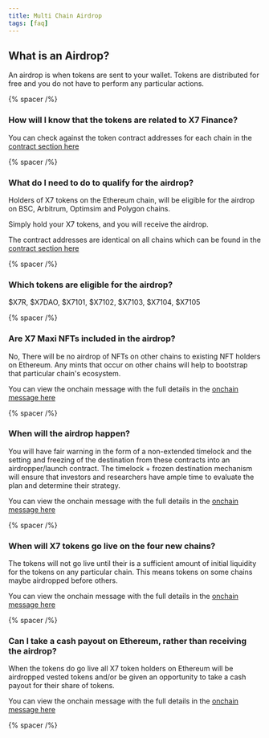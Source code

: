 ```yaml
---
title: Multi Chain Airdrop
tags: [faq]
---
```


## What is an Airdrop?

An airdrop is when tokens are sent to your wallet. Tokens are distributed for free and you do not have to perform any particular actions.

{% spacer /%}

### How will I know that the tokens are related to X7 Finance?

You can check against the token contract addresses for each chain in the [contract section here](/dashboard/contracts/)

{% spacer /%}

### What do I need to do to qualify for the airdrop?

Holders of X7 tokens on the Ethereum chain, will be eligible for the airdrop on BSC, Arbitrum, Optimsim and Polygon chains.

Simply hold your X7 tokens, and you will receive the airdrop.

The contract addresses are identical on all chains which can be found in the [contract section here](/dashboard/contracts/)

{% spacer /%}

### Which tokens are eligible for the airdrop?

$X7R, $X7DAO, $X7101, $X7102, $X7103, $X7104, $X7105

{% spacer /%}

### Are X7 Maxi NFTs included in the airdrop?

No, There will be no airdrop of NFTs on other chains to existing NFT holders on Ethereum. Any mints that occur on other chains will help to bootstrap that particular chain's ecosystem.

You can view the onchain message with the full details in the [onchain message here](/docs/onchains/929-feb-06-2023-052259-am-utc/)

{% spacer /%}

### When will the airdrop happen?

You will have fair warning in the form of a non-extended timelock and the setting and freezing of the destination from these contracts into an airdropper/launch contract. The timelock + frozen destination mechanism will ensure that investors and researchers have ample time to evaluate the plan and determine their strategy.

You can view the onchain message with the full details in the [onchain message here](/docs/onchains/926-feb-10-2023-094459-pm-utc/)

{% spacer /%}

### When will X7 tokens go live on the four new chains?

The tokens will not go live until their is a sufficient amount of initial liquidity for the tokens on any particular chain. This means tokens on some chains maybe airdropped before others.

You can view the onchain message with the full details in the [onchain message here](/docs/onchains/936-jan-29-2023-092159-pm-utc/)

{% spacer /%}

### Can I take a cash payout on Ethereum, rather than receiving the airdrop?

When the tokens do go live all X7 token holders on Ethereum will be airdropped vested tokens and/or be given an opportunity to take a cash payout for their share of tokens.

You can view the onchain message with the full details in the [onchain message here](/docs/onchains/936-jan-29-2023-092159-pm-utc/)

{% spacer /%}

